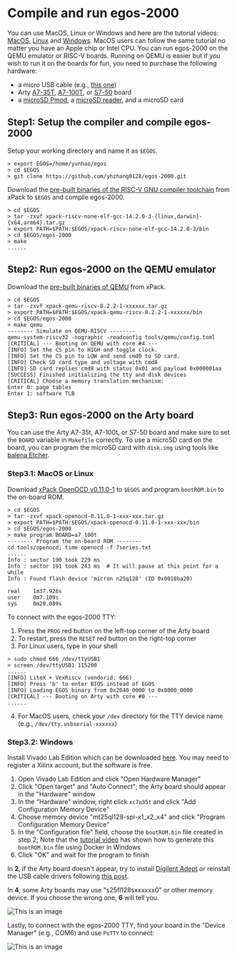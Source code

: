 # Compile and run egos-2000

You can use MacOS, Linux or Windows and here are the tutorial videos:
[MacOS](https://youtu.be/VJgQFcKG0uc), [Linux](https://youtu.be/2FT7AN0wPlg) and [Windows](https://youtu.be/hCDMnGGyGqM).
MacOS users can follow the same tutorial no matter you have an Apple chip or Intel CPU.
You can run egos-2000 on the QEMU emulator or RISC-V boards.
Running on QEMU is easier but if you wish to run it on the boards for fun, 
you need to purchase the following hardware:
* a micro USB cable (e.g., [this one](https://www.amazon.com/dp/B0744BKDRD?psc=1&ref=ppx_yo2_dt_b_product_details))
* Arty [A7-35T](https://www.xilinx.com/products/boards-and-kits/arty.html), [A7-100T](https://digilent.com/shop/arty-a7-100t-artix-7-fpga-development-board/), or
[S7-50](https://digilent.com/shop/arty-s7-spartan-7-fpga-development-board/) board
* a [microSD Pmod](https://digilent.com/reference/pmod/pmodmicrosd/start?redirect=1), a [microSD reader](https://www.amazon.com/dp/B07G5JV2B5?psc=1&ref=ppx_yo2_dt_b_product_details), and a microSD card


## Step1: Setup the compiler and compile egos-2000

Setup your working directory and name it as `$EGOS`.

```shell
> export EGOS=/home/yunhao/egos
> cd $EGOS
> git clone https://github.com/yhzhang0128/egos-2000.git
```
Download the [pre-built binaries of the RISC-V GNU compiler toolchain](https://github.com/xpack-dev-tools/riscv-none-elf-gcc-xpack/releases/tag/v14.2.0-3) from xPack to `$EGOS` and compile egos-2000.

```shell
> cd $EGOS
> tar -zxvf xpack-riscv-none-elf-gcc-14.2.0-3-{linux,darwin}-{x64,arm64}.tar.gz
> export PATH=$PATH:$EGOS/xpack-riscv-none-elf-gcc-14.2.0-3/bin
> cd $EGOS/egos-2000
> make
......
```

## Step2: Run egos-2000 on the QEMU emulator

Download the [pre-built binaries of QEMU](https://github.com/xpack-dev-tools/qemu-riscv-xpack/releases/tag/v8.2.2-1) from xPack.

```shell
> cd $EGOS
> tar -zxvf xpack-qemu-riscv-8.2.2-1-xxxxxx.tar.gz
> export PATH=$PATH:$EGOS/xpack-qemu-riscv-8.2.2-1-xxxxxx/bin
> cd $EGOS/egos-2000
> make qemu
-------- Simulate on QEMU-RISCV --------
qemu-system-riscv32 -nographic -readconfig tools/qemu/config.toml
[CRITICAL] --- Booting on QEMU with core #4 ---
[INFO] Set the CS pin to HIGH and toggle clock.
[INFO] Set the CS pin to LOW and send cmd0 to SD card.
[INFO] Check SD card type and voltage with cmd8
[INFO] SD card replies cmd8 with status 0x01 and payload 0x000001aa
[SUCCESS] Finished initializing the tty and disk devices
[CRITICAL] Choose a memory translation mechanism:
Enter 0: page tables
Enter 1: software TLB
```

## Step3: Run egos-2000 on the Arty board

You can use the Arty A7-35t, A7-100t, or S7-50 board
and make sure to set the `BOARD` variable in `Makefile` correctly.
To use a microSD card on the board, you can program the microSD card with `disk.img` using tools like [balena Etcher](https://www.balena.io/etcher/).

### Step3.1: MacOS or Linux

Download [xPack OpenOCD v0.11.0-1](https://github.com/xpack-dev-tools/openocd-xpack/releases/tag/v0.11.0-1) to `$EGOS`
and program `bootROM.bin` to the on-board ROM.

```shell
> cd $EGOS
> tar -zxvf xpack-openocd-0.11.0-1-xxx-xxx.tar.gz
> export PATH=$PATH:$EGOS/xpack-openocd-0.11.0-1-xxx-xxx/bin
> cd $EGOS/egos-2000
> make program BOARD=a7_100t
-------- Program the on-board ROM --------
cd tools/openocd; time openocd -f 7series.txt
......
Info : sector 190 took 229 ms
Info : sector 191 took 243 ms  # It will pause at this point for a while
Info : Found flash device 'micron n25q128' (ID 0x0018ba20)

real    1m37.926s
user    0m7.109s
sys     0m20.089s

```

To connect with the egos-2000 TTY:

1. Press the `PROG` red button on the left-top corner of the Arty board
2. To restart, press the `RESET` red button on the right-top corner
3. For Linux users, type in your shell
```shell
> sudo chmod 666 /dev/ttyUSB1
> screen /dev/ttyUSB1 115200
......
[INFO] LiteX + VexRiscv (vendorid: 666)
[INFO] Press 'b' to enter BIOS instead of EGOS
[INFO] Loading EGOS binary from 0x2040_0000 to 0x8000_0000
[CRITICAL] --- Booting on Arty with core #0 ---
......
```
4. For MacOS users, check your `/dev` directory for the TTY device name (e.g., `/dev/tty.usbserial-xxxxxx`)

### Step3.2: Windows

Install Vivado Lab Edition which can be downloaded [here](https://www.xilinx.com/support/download.html).
You may need to register a Xilinx account, but the software is free.

1. Open Vivado Lab Edition and click "Open Hardware Manager"
2. Click "Open target" and "Auto Connect"; the Arty board should appear in the "Hardware" window
3. In the "Hardware" window, right click `xc7a35t` and click "Add Configuration Memory Device"
4. Choose memory device "mt25ql128-spi-x1_x2_x4" and click "Program Configuration Memory Device"
5. In the "Configuration file" field, choose the `bootROM.bin` file created in step 2; Note that the [tutorial video](https://youtu.be/hCDMnGGyGqM) has shown how to generate this `bootROM.bin` file using Docker in Windows
6. Click "OK" and wait for the program to finish

In **2**, if the Arty board doesn't appear, try to install [Digilent Adept](https://digilent.com/reference/software/adept/start) or reinstall the USB cable drivers following [this post](https://support.xilinx.com/s/article/59128?language=en_US).

In **4**, some Arty boards may use "s25fl128sxxxxxx0" or other memory device. If you choose the wrong one, **6** will tell you.

![This is an image](tools/screenshots/vivado.png)

Lastly, to connect with the egos-2000 TTY, find your board in the "Device Manager" (e.g., COM6) and use `PuTTY` to connect:

![This is an image](tools/screenshots/putty.png)

